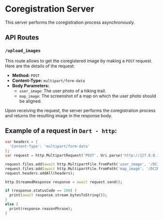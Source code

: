 # Coregistration Server

This server performs the coregistration process asynchronously.

## API Routes

### `/upload_images`

This route allows to get the coregistered image by making a `POST` request. Here are the details of the request:

- **Method:** `POST`
- **Content-Type:** `multipart/form-data`
- **Body Parameters:**
    - `user_image`: The user photo of a hiking trail.
    - `map_image`: The screenshot of a map on which the user photo should be aligned.

Upon receiving the request, the server performs the coregistration process and returns the resulting image in the response body.

## Example of a request in `Dart - http`:

```dart
var headers = {
  'Content-Type': 'multipart/form-data'
};
var request = http.MultipartRequest('POST', Uri.parse('http://127.0.0.1:8080/upload_images'));

request.files.add(await http.MultipartFile.fromPath('user_image', '/DCIM/Camera/picture1.JPG'));
request.files.add(await http.MultipartFile.fromPath('map_image', '/DCIM/Screenshots/picture2.JPG'));
request.headers.addAll(headers);

http.StreamedResponse response = await request.send();

if (response.statusCode == 200) {
  print(await response.stream.bytesToString());
}
else {
  print(response.reasonPhrase);
}
```
